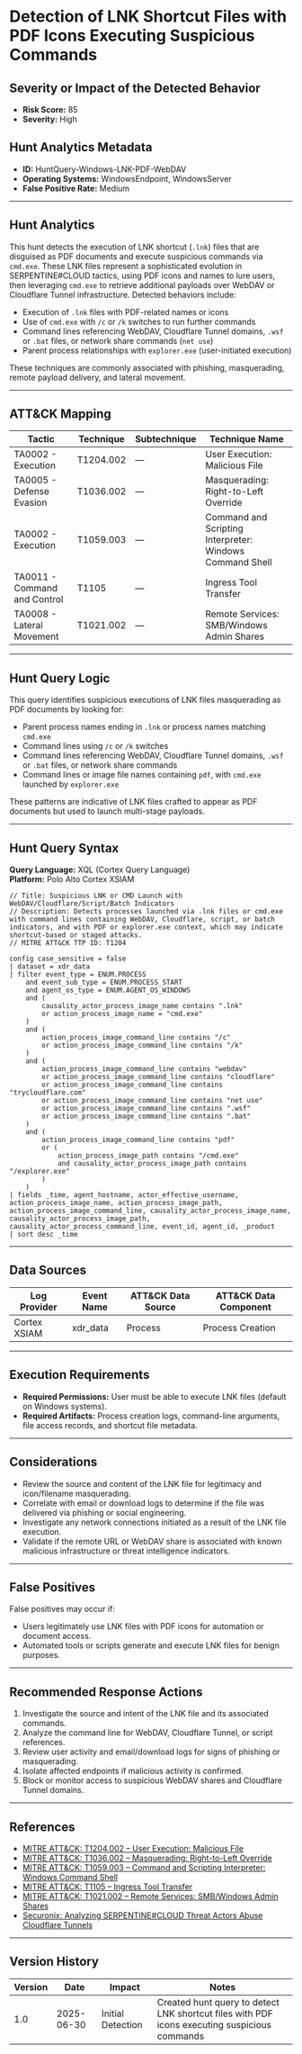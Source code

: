 # Detection of LNK Shortcut Files with PDF Icons Executing Suspicious Commands

## Severity or Impact of the Detected Behavior
- **Risk Score:** 85
- **Severity:** High

## Hunt Analytics Metadata

- **ID:** HuntQuery-Windows-LNK-PDF-WebDAV
- **Operating Systems:** WindowsEndpoint, WindowsServer
- **False Positive Rate:** Medium

---

## Hunt Analytics

This hunt detects the execution of LNK shortcut (`.lnk`) files that are disguised as PDF documents and execute suspicious commands via `cmd.exe`. These LNK files represent a sophisticated evolution in SERPENTINE#CLOUD tactics, using PDF icons and names to lure users, then leveraging `cmd.exe` to retrieve additional payloads over WebDAV or Cloudflare Tunnel infrastructure. Detected behaviors include:

- Execution of `.lnk` files with PDF-related names or icons
- Use of `cmd.exe` with `/c` or `/k` switches to run further commands
- Command lines referencing WebDAV, Cloudflare Tunnel domains, `.wsf` or `.bat` files, or network share commands (`net use`)
- Parent process relationships with `explorer.exe` (user-initiated execution)

These techniques are commonly associated with phishing, masquerading, remote payload delivery, and lateral movement.

---

## ATT&CK Mapping

| Tactic                        | Technique   | Subtechnique | Technique Name                                 |
|------------------------------|-------------|--------------|-----------------------------------------------|
| TA0002 - Execution           | T1204.002   | —            | User Execution: Malicious File                |
| TA0005 - Defense Evasion     | T1036.002   | —            | Masquerading: Right-to-Left Override          |
| TA0002 - Execution           | T1059.003   | —            | Command and Scripting Interpreter: Windows Command Shell |
| TA0011 - Command and Control | T1105       | —            | Ingress Tool Transfer                         |
| TA0008 - Lateral Movement    | T1021.002   | —            | Remote Services: SMB/Windows Admin Shares     |

---

## Hunt Query Logic

This query identifies suspicious executions of LNK files masquerading as PDF documents by looking for:

- Parent process names ending in `.lnk` or process names matching `cmd.exe`
- Command lines using `/c` or `/k` switches
- Command lines referencing WebDAV, Cloudflare Tunnel domains, `.wsf` or `.bat` files, or network share commands
- Command lines or image file names containing `pdf`, with `cmd.exe` launched by `explorer.exe`

These patterns are indicative of LNK files crafted to appear as PDF documents but used to launch multi-stage payloads.

---

## Hunt Query Syntax

**Query Language:** XQL (Cortex Query Language)  
**Platform:** Polo Alto Cortex XSIAM

```xql
// Title: Suspicious LNK or CMD Launch with WebDAV/Cloudflare/Script/Batch Indicators
// Description: Detects processes launched via .lnk files or cmd.exe with command lines containing WebDAV, Cloudflare, script, or batch indicators, and with PDF or explorer.exe context, which may indicate shortcut-based or staged attacks.
// MITRE ATT&CK TTP ID: T1204

config case_sensitive = false 
| dataset = xdr_data 
| filter event_type = ENUM.PROCESS 
    and event_sub_type = ENUM.PROCESS_START 
    and agent_os_type = ENUM.AGENT_OS_WINDOWS
    and (
        causality_actor_process_image_name contains ".lnk"
        or action_process_image_name = "cmd.exe"
    )
    and (
        action_process_image_command_line contains "/c"
        or action_process_image_command_line contains "/k"
    )
    and (
        action_process_image_command_line contains "webdav"
        or action_process_image_command_line contains "cloudflare"
        or action_process_image_command_line contains "trycloudflare.com"
        or action_process_image_command_line contains "net use"
        or action_process_image_command_line contains ".wsf"
        or action_process_image_command_line contains ".bat"
    )
    and (
        action_process_image_command_line contains "pdf"
        or (
            action_process_image_path contains "/cmd.exe"
            and causality_actor_process_image_path contains "/explorer.exe"
        )
    )
| fields _time, agent_hostname, actor_effective_username, action_process_image_name, action_process_image_path, action_process_image_command_line, causality_actor_process_image_name, causality_actor_process_image_path, causality_actor_process_command_line, event_id, agent_id, _product
| sort desc _time 
```

---

## Data Sources

| Log Provider | Event Name       | ATT&CK Data Source  | ATT&CK Data Component  |
|--------------|------------------|---------------------|------------------------|
| Cortex XSIAM|    xdr_data       | Process             | Process Creation       |

---

## Execution Requirements

- **Required Permissions:** User must be able to execute LNK files (default on Windows systems).
- **Required Artifacts:** Process creation logs, command-line arguments, file access records, and shortcut file metadata.

---

## Considerations

- Review the source and content of the LNK file for legitimacy and icon/filename masquerading.
- Correlate with email or download logs to determine if the file was delivered via phishing or social engineering.
- Investigate any network connections initiated as a result of the LNK file execution.
- Validate if the remote URL or WebDAV share is associated with known malicious infrastructure or threat intelligence indicators.

---

## False Positives

False positives may occur if:

- Users legitimately use LNK files with PDF icons for automation or document access.
- Automated tools or scripts generate and execute LNK files for benign purposes.

---

## Recommended Response Actions

1. Investigate the source and intent of the LNK file and its associated commands.
2. Analyze the command line for WebDAV, Cloudflare Tunnel, or script references.
3. Review user activity and email/download logs for signs of phishing or masquerading.
4. Isolate affected endpoints if malicious activity is confirmed.
5. Block or monitor access to suspicious WebDAV shares and Cloudflare Tunnel domains.

---

## References

- [MITRE ATT&CK: T1204.002 – User Execution: Malicious File](https://attack.mitre.org/techniques/T1204/002/)
- [MITRE ATT&CK: T1036.002 – Masquerading: Right-to-Left Override](https://attack.mitre.org/techniques/T1036/002/)
- [MITRE ATT&CK: T1059.003 – Command and Scripting Interpreter: Windows Command Shell](https://attack.mitre.org/techniques/T1059/003/)
- [MITRE ATT&CK: T1105 – Ingress Tool Transfer](https://attack.mitre.org/techniques/T1105/)
- [MITRE ATT&CK: T1021.002 – Remote Services: SMB/Windows Admin Shares](https://attack.mitre.org/techniques/T1021/002/)
- [Securonix: Analyzing SERPENTINE#CLOUD Threat Actors Abuse Cloudflare Tunnels](https://www.securonix.com/blog/analyzing_serpentinecloud-threat-actors-abuse-cloudflare-tunnels-threat-research/)

---

## Version History

| Version | Date       | Impact            | Notes                                                                                      |
|---------|------------|-------------------|--------------------------------------------------------------------------------------------|
| 1.0     | 2025-06-30 | Initial Detection | Created hunt query to detect LNK shortcut files with PDF icons executing suspicious commands |
